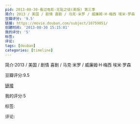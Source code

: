 ```yaml
---
pid: 2013-08-30-看过电影-无耻之徒(美版) 第三季
简介: 2013 / 美国 / 剧情 喜剧 / 马克·米罗 / 威廉姆·H·梅西 埃米·罗森
豆瓣评分: '9.5'
链接: https://movie.douban.com/subject/10759851/
创建时间: '2013-08-30 15:15:01'
我的评分: '5'
标签:
评论:
tags: [douban]
categories: [timeline]
---
```

简介:2013 / 美国 / 剧情 喜剧 / 马克·米罗 / 威廉姆·H·梅西 埃米·罗森

豆瓣评分:9.5

[链接](https://movie.douban.com/subject/10759851/)

我的评分:5

标签:

评论:

